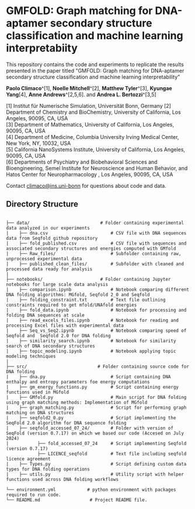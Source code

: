 # GMFOLD: Graph matching for DNA-aptamer secondary structure classification and machine learning interpretabiity

This repository contains the code and experiments to replicate the results presented in the paper titled "GMFOLD: Graph matching for DNA-aptamer secondary structure classification and machine learning interpretability"

**Paolo Climaco**^[1], **Noelle Mitchell**^[2], **Matthew Tyler**^[3], **Kyungae Yang**[4],  **Anne Andrews**^[2,5,6]. and **Andrea L. Bertozzi**^[3,5]

[1] Institut für Numerische Simulation, Universität Bonn, Germany
[2] Department of Chemistry and BioChemistry, University of California, Los Angeles, 90095, CA, USA\
[3] Department of Mathematics, University of California, Los Angeles, 90095, CA, USA\
[4] Department of Medicine, Columbia University Irving Medical Center, New York, NY, 10032, USA\
[5] California NanoSystems Institute, University of California, Los Angeles, 90095, CA, USA\
[6] Departments of Psychiatry and Biobehavioral Sciences and Bioengineering, Semel Institute for Neuroscience and Human Behavior, and Hatos Center for Neuropharmacology , Los Angeles, 90095, CA, USA


Contact climaco@ins.uni-bonn for questions about code and data.

## Directory Structure
```plaintext

├── data/                           # Folder containing experimental data analyzed in our experiments
|    ├── dna.csv                        # CSV file with DNA sequences data from Seqfold github repository
|    ├── fold_published.csv             # CSV file with sequences and associated secondary structures and energies computed with GMfold
|    ├── Raw_files/                     # Subfolder containing raw, unprocessed experimental data
|    ├── published_clean_files/         # Subfolder with cleaned and processed data ready for analysis
|
├── notebooks/                      # Folder containing Jupyter notebooks for large scale data analysis 
|    ├── comparison.ipynb               # Notebook comparing different DNA folding algorithms: MGfold, Seqfold 2_0 and Seqfold
|    ├── folding_constraint.txt         # Text file outlining constraints required to get mfold/UNAfold energies
|    ├── fold_data.ipynb                # Notebook for processing and folding DNA sequences at scale
|    ├── read_excels_files.ipynb        # Notebook for reading and processing Excel files with experimental data
|    ├── Seq_vs_Seq2.ipynb              # Notebook comparing speed of Seqfold and  Seqfold 2.0 for DNA folding
|    ├── similarity_search.ipynb        # Notebook for similarity search of DNA secondary structures
|    ├── topic_modeling.ipynb           # Notebook applying topic modeling techniques 
|
├── src/                           # Folder containing source code for DNA folding
|    ├── dna.py                         # Script containing DNA enthalpy and entropy parameters foe energy computations
|    ├── gm_energy_functions.py         # Script containing energy functions used in MGfold
|    ├── GMfold.py                      # Main script for DNA folding using graph matching methods: Implementation of MGfold
|    ├── graph_matching.py              # Script for performing graph matching on DNA structures
|    ├── seqfold2_0.py                  # Script implementing the SeqFold 2.0 algorithm for DNA sequence folding
|    ├── seqfold_accessed_07_24/        # Folder with version of SeqFold (version 0.7.17) on which we based our code (Accesed on July 2024)
|           ├── fold_accessed_07_24     # Script implementing Seqfold (version 0.7.17)
            ├── LICENCE_seqfold         # Text file including seqfold licence agreement
|    ├── Types.py                       # Script defining custom data types for DNA folding operations
|    ├── utils.py                       # Utility script with helper functions used across DNA folding workflows

└── environment.yml            # python environment with packages required to run code.
└── README.md                   # Project README file.

```